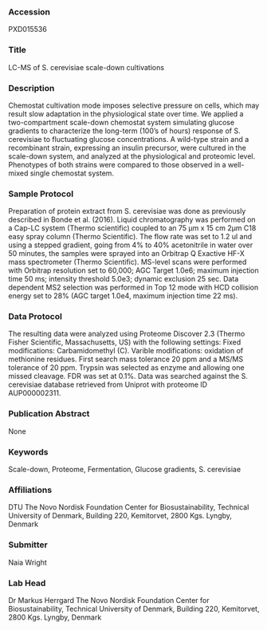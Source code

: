 ### Accession
PXD015536

### Title
LC-MS of S. cerevisiae scale-down cultivations

### Description
Chemostat cultivation mode imposes selective pressure on cells, which may result slow adaptation in the physiological state over time. We applied a two-compartment scale-down chemostat system simulating glucose gradients to characterize the long-term (100’s of hours) response of S. cerevisiae to fluctuating glucose concentrations. A wild-type strain and a recombinant strain, expressing an insulin precursor, were cultured in the scale-down system, and analyzed at the physiological and proteomic level. Phenotypes of both strains were compared to those observed in a well-mixed single chemostat system.

### Sample Protocol
Preparation of protein extract from S. cerevisiae was done as previously described in Bonde et al. (2016). Liquid chromatography was performed on a Cap-LC system (Thermo scientific) coupled to an 75 µm x 15 cm 2µm C18 easy spray column (Thermo Scientific). The flow rate was set to 1.2 ul and using a stepped gradient, going from 4% to 40% acetonitrile in water over 50 minutes, the samples were sprayed into an Orbitrap Q Exactive HF-X mass spectrometer (Thermo Scientific). MS-level scans were performed with Orbitrap resolution set to 60,000; AGC Target 1.0e6; maximum injection time 50 ms; intensity threshold 5.0e3; dynamic exclusion 25 sec. Data dependent MS2 selection was performed in Top 12 mode with HCD collision energy set to 28% (AGC target 1.0e4, maximum injection time 22 ms).

### Data Protocol
The resulting data were analyzed using Proteome Discover 2.3 (Thermo Fisher Scientific, Massachusetts, US) with the following settings: Fixed modifications: Carbamidomethyl (C). Varible modifications: oxidation of methionine residues. First search mass tolerance 20 ppm and a MS/MS tolerance of 20 ppm. Trypsin was selected as enzyme and allowing one missed cleavage. FDR was set at 0.1%. Data was searched against the S. cerevisiae database retrieved from Uniprot with proteome ID AUP000002311.

### Publication Abstract
None

### Keywords
Scale-down, Proteome, Fermentation, Glucose gradients, S. cerevisiae

### Affiliations
DTU
The Novo Nordisk Foundation Center for Biosustainability, Technical University of Denmark, Building 220, Kemitorvet, 2800 Kgs. Lyngby, Denmark

### Submitter
Naia Wright

### Lab Head
Dr Markus Herrgard
The Novo Nordisk Foundation Center for Biosustainability, Technical University of Denmark, Building 220, Kemitorvet, 2800 Kgs. Lyngby, Denmark


